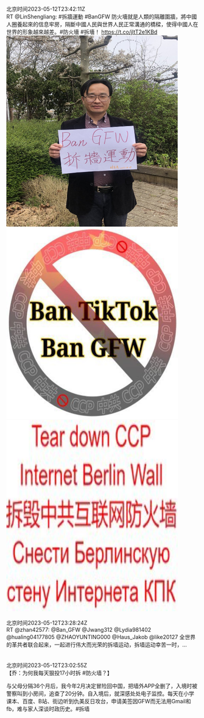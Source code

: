 北京时间2023-05-12T23:42:11Z<br>RT @LinShengliang: #拆牆運動 #BanGFW 防火墻就是人類的隔離圍牆，將中國人圈養起來的信息牢房，隔斷中國人民與世界人民正常溝通的橋樑，使得中國人在世界的形象越來越差。#防火墻 #拆墻！ https://t.co/jltT2e1KBd<br><img src='/temp/image/2023/u-Month-5/1657048532866727937_0.jpg' width='450' height='500'><img src='/temp/image/2023/u-Month-5/1657048532866727937_1.jpg' width='450' height='500'><img src='/temp/image/2023/u-Month-5/1657048532866727937_2.jpg' width='450' height='500'><br><br>北京时间2023-05-12T23:28:24Z<br>RT @zhan42577: @Ban_GFW @Jwang312 @Lydia981402 @hualing04177805 @ZHAOYUNTING000 @Haus_Jakob @like20127 全世界的革共者联合起来，一起进行伟大而光荣的拆墙运动，拆墙运动幸苦一时，…<br><br><br>北京时间2023-05-12T23:02:55Z<br>【乔：为何我每天狠投17小时拆 #防火墙？】

与父母分隔36个月后，我今年2月决定冒险回中国，把墙外APP全删了，入境时被警察叫到小房间，追查了20分钟。自入境后，就深感处处电子监控。每天在小学课本、百度、B站、街边听到仇美反日攻台，申请美签因GFW而无法用Gmail和fb，难与家人深谈时政历史。#拆墙<br><br><br>